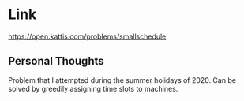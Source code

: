 # Link

https://open.kattis.com/problems/smallschedule

## Personal Thoughts

Problem that I attempted during the summer holidays of 2020. Can be solved by greedily assigning time slots to machines.

